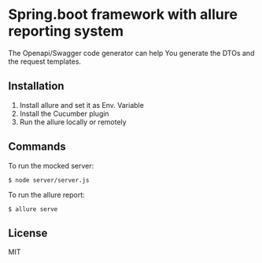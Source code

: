 # Spring.boot framework with allure reporting system

The Openapi/Swagger code generator can help You generate the DTOs and the request templates.

## Installation

1. Install allure and set it as Env. Variable
2. Install the Cucumber plugin
3. Run the allure locally or remotely

## Commands
To run the mocked server:

```
$ node server/server.js
```
To run the allure report:

```
$ allure serve
```

## License
MIT
